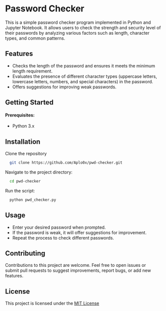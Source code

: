 
# Password Checker

This is a simple password checker program implemented in Python and Jupyter Notebook. It allows users to check the strength and security level of their passwords by analyzing various factors such as length, character types, and common patterns.


## Features

- Checks the length of the password and ensures it meets the minimum length requirement.
- Evaluates the presence of different character types (uppercase letters, lowercase letters, numbers, and special characters) in the password.
- Offers suggestions for improving weak passwords.
## Getting Started

#### Prerequisites:

- Python 3.x
## Installation

Clone the repository

```bash
  git clone https://github.com/Aplo0x/pwd-checker.git

```

Navigate to the project directory:

```bash
  cd pwd-checker

```

Run the script:

```bash
  python pwd_checker.py

```
## Usage

- Enter your desired password when prompted.
- If the password is weak, it will offer suggestions for improvement.
- Repeat the process to check different passwords.


## Contributing

Contributions to this project are welcome. Feel free to open issues or submit pull requests to suggest improvements, report bugs, or add new features.
## License

This project is licensed under the [MIT License](https://choosealicense.com/licenses/mit/)
